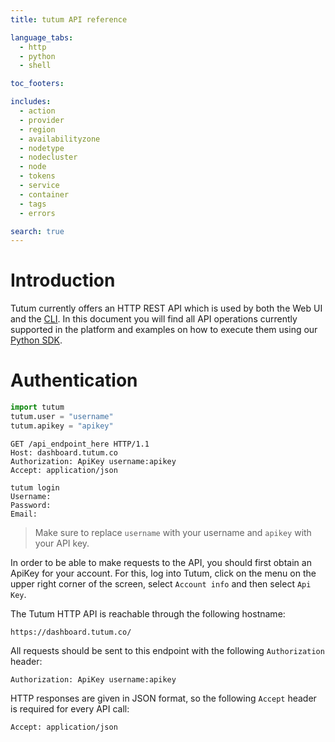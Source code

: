```yaml
---
title: tutum API reference

language_tabs:
  - http
  - python
  - shell

toc_footers:

includes:
  - action
  - provider
  - region
  - availabilityzone
  - nodetype
  - nodecluster
  - node
  - tokens
  - service
  - container
  - tags
  - errors

search: true
---
```


# Introduction

Tutum currently offers an HTTP REST API which is used by both the Web UI and the [CLI](https://github.com/tutumcloud/tutum-cli). In this document you will find all API operations currently supported in the platform and examples on how to execute them using our [Python SDK](https://github.com/tutumcloud/python-tutum).

# Authentication

```python
import tutum
tutum.user = "username"
tutum.apikey = "apikey"
```

```http
GET /api_endpoint_here HTTP/1.1
Host: dashboard.tutum.co
Authorization: ApiKey username:apikey
Accept: application/json
```

```shell
tutum login
Username:
Password:
Email:
```

> Make sure to replace `username` with your username and `apikey` with your API key.

In order to be able to make requests to the API, you should first obtain an ApiKey for your account. For this, log into Tutum, click on the menu on the upper right corner of the screen, select `Account info` and then select `Api Key`.

The Tutum HTTP API is reachable through the following hostname:

`https://dashboard.tutum.co/`

All requests should be sent to this endpoint with the following `Authorization` header:

`Authorization: ApiKey username:apikey`

HTTP responses are given in JSON format, so the following `Accept` header is required for every API call:

`Accept: application/json`


